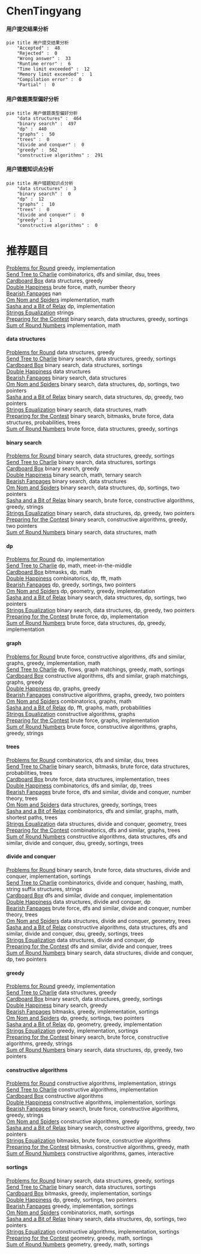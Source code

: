 # ChenTingyang
<!-- tabs:start -->
#### **用户提交结果分析**

```mermaid
pie title 用户提交结果分析
    "Accepted" :  48
    "Rejected" :  0
    "Wrong answer" :  33
    "Runtime error" :  6
    "Time limit exceeded" :  12
    "Memory limit exceeded" :  1
    "Compilation error" :  0
    "Partial" :  0
```
#### **用户做题类型偏好分析**

```mermaid
pie title 用户做题类型偏好分析
    "data structures" :  464
    "binary search" :  497
    "dp" :  440
    "graphs" :  50
    "trees" :  0
    "divide and conquer" :  0
    "greedy" :  562
    "constructive algorithms" :  291
```
#### **用户错题知识点分析**

```mermaid
pie title 用户错题知识点分析
    "data structures" :  3
    "binary search" :  0
    "dp" :  12
    "graphs" :  10
    "trees" :  0
    "divide and conquer" :  0
    "greedy" :  1
    "constructive algorithms" :  0
```
<!-- tabs:end -->
# 推荐题目
[Problems for Round](http://codeforces.com/problemset/problem/673/B)		greedy,
                        implementation		  
[Send Tree to Charlie](http://codeforces.com/problemset/problem/1254/E)		combinatorics,
                        dfs and similar,
                        dsu,
                        trees		  
[Cardboard Box](http://codeforces.com/problemset/problem/436/E)		data structures,
                        greedy		  
[Double Happiness](https://codeforces.com/contest/114/problem/E)		brute force,
                        math,
                        number theory		  
[Bearish Fanpages](https://codeforces.com/contest/674/problem/D)		nan		  
[Om Nom and Spiders](http://codeforces.com/problemset/problem/436/B)		implementation,
                        math		  
[Sasha and a Bit of Relax](https://codeforces.com/contest/1113/problem/C)		dp,
                        implementation		  
[Strings Equalization](http://codeforces.com/problemset/problem/1223/B)		strings		  
[Preparing for the Contest](http://codeforces.com/problemset/problem/377/B)		binary search,
                        data structures,
                        greedy,
                        sortings		  
[Sum of Round Numbers](https://codeforces.com/contest/1347/problem/C)		implementation,
                        math		  
<!-- tabs:start -->
#### **data structures**
[Problems for Round](http://codeforces.com/problemset/problem/436/E)		data structures,
                        greedy		  
[Send Tree to Charlie](http://codeforces.com/problemset/problem/377/B)		binary search,
                        data structures,
                        greedy,
                        sortings		  
[Cardboard Box](http://codeforces.com/problemset/problem/56/E)		binary search,
                        data structures,
                        sortings		  
[Double Happiness](https://codeforces.com/contest/674/problem/G)		data structures		  
[Bearish Fanpages](http://codeforces.com/problemset/problem/1500/E)		binary search,
                        data structures		  
[Om Nom and Spiders](http://codeforces.com/problemset/problem/1472/E)		binary search,
                        data structures,
                        dp,
                        sortings,
                        two pointers		  
[Sasha and a Bit of Relax](http://codeforces.com/problemset/problem/1492/C)		binary search,
                        data structures,
                        dp,
                        greedy,
                        two pointers		  
[Strings Equalization](http://codeforces.com/problemset/problem/1490/G)		binary search,
                        data structures,
                        math		  
[Preparing for the Contest](http://codeforces.com/problemset/problem/1479/D)		binary search,
                        bitmasks,
                        brute force,
                        data structures,
                        probabilities,
                        trees		  
[Sum of Round Numbers](http://codeforces.com/problemset/problem/1497/A)		brute force,
                        data structures,
                        greedy,
                        sortings		  
#### **binary search**
[Problems for Round](http://codeforces.com/problemset/problem/377/B)		binary search,
                        data structures,
                        greedy,
                        sortings		  
[Send Tree to Charlie](http://codeforces.com/problemset/problem/56/E)		binary search,
                        data structures,
                        sortings		  
[Cardboard Box](https://codeforces.com/contest/672/problem/D)		binary search,
                        greedy		  
[Double Happiness](http://codeforces.com/problemset/problem/626/E)		binary search,
                        math,
                        ternary search		  
[Bearish Fanpages](http://codeforces.com/problemset/problem/1500/E)		binary search,
                        data structures		  
[Om Nom and Spiders](http://codeforces.com/problemset/problem/1472/E)		binary search,
                        data structures,
                        dp,
                        sortings,
                        two pointers		  
[Sasha and a Bit of Relax](http://codeforces.com/problemset/problem/1493/C)		binary search,
                        brute force,
                        constructive algorithms,
                        greedy,
                        strings		  
[Strings Equalization](http://codeforces.com/problemset/problem/1492/C)		binary search,
                        data structures,
                        dp,
                        greedy,
                        two pointers		  
[Preparing for the Contest](http://codeforces.com/problemset/problem/1463/D)		binary search,
                        constructive algorithms,
                        greedy,
                        two pointers		  
[Sum of Round Numbers](http://codeforces.com/problemset/problem/1490/G)		binary search,
                        data structures,
                        math		  
#### **dp**
[Problems for Round](https://codeforces.com/contest/1113/problem/C)		dp,
                        implementation		  
[Send Tree to Charlie](https://codeforces.com/contest/674/problem/F)		dp,
                        math,
                        meet-in-the-middle		  
[Cardboard Box](http://codeforces.com/problemset/problem/1034/E)		bitmasks,
                        dp,
                        math		  
[Double Happiness](http://codeforces.com/problemset/problem/1487/G)		combinatorics,
                        dp,
                        fft,
                        math		  
[Bearish Fanpages](https://codeforces.com/contest/1395/problem/D)		dp,
                        greedy,
                        sortings,
                        two pointers		  
[Om Nom and Spiders](https://codeforces.com/contest/672/problem/C)		dp,
                        geometry,
                        greedy,
                        implementation		  
[Sasha and a Bit of Relax](http://codeforces.com/problemset/problem/1472/E)		binary search,
                        data structures,
                        dp,
                        sortings,
                        two pointers		  
[Strings Equalization](http://codeforces.com/problemset/problem/1492/C)		binary search,
                        data structures,
                        dp,
                        greedy,
                        two pointers		  
[Preparing for the Contest](https://codeforces.com/contest/1457/problem/C)		brute force,
                        dp,
                        implementation		  
[Sum of Round Numbers](http://codeforces.com/problemset/problem/1491/C)		brute force,
                        data structures,
                        dp,
                        greedy,
                        implementation		  
#### **graph**
[Problems for Round](http://codeforces.com/problemset/problem/1487/C)		brute force,
                        constructive algorithms,
                        dfs and similar,
                        graphs,
                        greedy,
                        implementation,
                        math		  
[Send Tree to Charlie](http://codeforces.com/problemset/problem/1437/C)		dp,
                        flows,
                        graph matchings,
                        greedy,
                        math,
                        sortings		  
[Cardboard Box](http://codeforces.com/problemset/problem/1470/D)		constructive algorithms,
                        dfs and similar,
                        graph matchings,
                        graphs,
                        greedy		  
[Double Happiness](http://codeforces.com/problemset/problem/1476/C)		dp,
                        graphs,
                        greedy		  
[Bearish Fanpages](http://codeforces.com/problemset/problem/1304/D)		constructive algorithms,
                        graphs,
                        greedy,
                        two pointers		  
[Om Nom and Spiders](http://codeforces.com/problemset/problem/1475/C)		combinatorics,
                        graphs,
                        math		  
[Sasha and a Bit of Relax](http://codeforces.com/problemset/problem/553/E)		dp,
                        fft,
                        graphs,
                        math,
                        probabilities		  
[Strings Equalization](http://codeforces.com/problemset/problem/1495/C)		constructive algorithms,
                        graphs		  
[Preparing for the Contest](http://codeforces.com/problemset/problem/1510/K)		brute force,
                        graphs,
                        implementation		  
[Sum of Round Numbers](http://codeforces.com/problemset/problem/1511/D)		brute force,
                        constructive algorithms,
                        graphs,
                        greedy,
                        strings		  
#### **trees**
[Problems for Round](http://codeforces.com/problemset/problem/1254/E)		combinatorics,
                        dfs and similar,
                        dsu,
                        trees		  
[Send Tree to Charlie](http://codeforces.com/problemset/problem/1479/D)		binary search,
                        bitmasks,
                        brute force,
                        data structures,
                        probabilities,
                        trees		  
[Cardboard Box](http://codeforces.com/problemset/problem/1511/C)		brute force,
                        data structures,
                        implementation,
                        trees		  
[Double Happiness](http://codeforces.com/problemset/problem/1499/F)		combinatorics,
                        dfs and similar,
                        dp,
                        trees		  
[Bearish Fanpages](http://codeforces.com/problemset/problem/1491/E)		brute force,
                        dfs and similar,
                        divide and conquer,
                        number theory,
                        trees		  
[Om Nom and Spiders](http://codeforces.com/problemset/problem/1466/D)		data structures,
                        greedy,
                        sortings,
                        trees		  
[Sasha and a Bit of Relax](http://codeforces.com/problemset/problem/1495/D)		combinatorics,
                        dfs and similar,
                        graphs,
                        math,
                        shortest paths,
                        trees		  
[Strings Equalization](http://codeforces.com/problemset/problem/1303/G)		data structures,
                        divide and conquer,
                        geometry,
                        trees		  
[Preparing for the Contest](http://codeforces.com/problemset/problem/1454/E)		combinatorics,
                        dfs and similar,
                        graphs,
                        trees		  
[Sum of Round Numbers](http://codeforces.com/problemset/problem/1494/D)		constructive algorithms,
                        data structures,
                        dfs and similar,
                        divide and conquer,
                        dsu,
                        greedy,
                        sortings,
                        trees		  
#### **divide and conquer**
[Problems for Round](http://codeforces.com/problemset/problem/1461/D)		binary search,
                        brute force,
                        data structures,
                        divide and conquer,
                        implementation,
                        sortings		  
[Send Tree to Charlie](http://codeforces.com/problemset/problem/1466/G)		combinatorics,
                        divide and conquer,
                        hashing,
                        math,
                        string suffix structures,
                        strings		  
[Cardboard Box](http://codeforces.com/problemset/problem/1490/D)		dfs and similar,
                        divide and conquer,
                        implementation		  
[Double Happiness](https://codeforces.com/contest/1483/problem/C)		data structures,
                        divide and conquer,
                        dp		  
[Bearish Fanpages](http://codeforces.com/problemset/problem/1491/E)		brute force,
                        dfs and similar,
                        divide and conquer,
                        number theory,
                        trees		  
[Om Nom and Spiders](http://codeforces.com/problemset/problem/1303/G)		data structures,
                        divide and conquer,
                        geometry,
                        trees		  
[Sasha and a Bit of Relax](http://codeforces.com/problemset/problem/1494/D)		constructive algorithms,
                        data structures,
                        dfs and similar,
                        divide and conquer,
                        dsu,
                        greedy,
                        sortings,
                        trees		  
[Strings Equalization](http://codeforces.com/problemset/problem/1482/E)		data structures,
                        divide and conquer,
                        dp		  
[Preparing for the Contest](http://codeforces.com/problemset/problem/566/C)		dfs and similar,
                        divide and conquer,
                        trees		  
[Sum of Round Numbers](http://codeforces.com/problemset/problem/1428/F)		binary search,
                        data structures,
                        divide and conquer,
                        dp,
                        two pointers		  
#### **greedy**
[Problems for Round](http://codeforces.com/problemset/problem/673/B)		greedy,
                        implementation		  
[Send Tree to Charlie](http://codeforces.com/problemset/problem/436/E)		data structures,
                        greedy		  
[Cardboard Box](http://codeforces.com/problemset/problem/377/B)		binary search,
                        data structures,
                        greedy,
                        sortings		  
[Double Happiness](https://codeforces.com/contest/672/problem/D)		binary search,
                        greedy		  
[Bearish Fanpages](http://codeforces.com/problemset/problem/437/B)		bitmasks,
                        greedy,
                        implementation,
                        sortings		  
[Om Nom and Spiders](https://codeforces.com/contest/1395/problem/D)		dp,
                        greedy,
                        sortings,
                        two pointers		  
[Sasha and a Bit of Relax](https://codeforces.com/contest/672/problem/C)		dp,
                        geometry,
                        greedy,
                        implementation		  
[Strings Equalization](http://codeforces.com/problemset/problem/1430/B)		greedy,
                        implementation,
                        sortings		  
[Preparing for the Contest](http://codeforces.com/problemset/problem/1493/C)		binary search,
                        brute force,
                        constructive algorithms,
                        greedy,
                        strings		  
[Sum of Round Numbers](http://codeforces.com/problemset/problem/1492/C)		binary search,
                        data structures,
                        dp,
                        greedy,
                        two pointers		  
#### **constructive algorithms**
[Problems for Round](http://codeforces.com/problemset/problem/672/B)		constructive algorithms,
                        implementation,
                        strings		  
[Send Tree to Charlie](http://codeforces.com/problemset/problem/1365/B)		constructive algorithms,
                        implementation		  
[Cardboard Box](http://codeforces.com/problemset/problem/1425/H)		constructive algorithms		  
[Double Happiness](http://codeforces.com/problemset/problem/1365/F)		constructive algorithms,
                        implementation,
                        sortings		  
[Bearish Fanpages](http://codeforces.com/problemset/problem/1493/C)		binary search,
                        brute force,
                        constructive algorithms,
                        greedy,
                        strings		  
[Om Nom and Spiders](http://codeforces.com/problemset/problem/1493/A)		constructive algorithms,
                        greedy		  
[Sasha and a Bit of Relax](http://codeforces.com/problemset/problem/1463/D)		binary search,
                        constructive algorithms,
                        greedy,
                        two pointers		  
[Strings Equalization](https://codeforces.com/contest/1456/problem/B)		bitmasks,
                        brute force,
                        constructive algorithms		  
[Preparing for the Contest](http://codeforces.com/problemset/problem/1492/D)		bitmasks,
                        constructive algorithms,
                        greedy,
                        math		  
[Sum of Round Numbers](https://codeforces.com/contest/1504/problem/D)		constructive algorithms,
                        games,
                        interactive		  
#### **sortings**
[Problems for Round](http://codeforces.com/problemset/problem/377/B)		binary search,
                        data structures,
                        greedy,
                        sortings		  
[Send Tree to Charlie](http://codeforces.com/problemset/problem/56/E)		binary search,
                        data structures,
                        sortings		  
[Cardboard Box](http://codeforces.com/problemset/problem/437/B)		bitmasks,
                        greedy,
                        implementation,
                        sortings		  
[Double Happiness](https://codeforces.com/contest/1395/problem/D)		dp,
                        greedy,
                        sortings,
                        two pointers		  
[Bearish Fanpages](http://codeforces.com/problemset/problem/1430/B)		greedy,
                        implementation,
                        sortings		  
[Om Nom and Spiders](https://codeforces.com/contest/1445/problem/D)		combinatorics,
                        math,
                        sortings		  
[Sasha and a Bit of Relax](http://codeforces.com/problemset/problem/1472/E)		binary search,
                        data structures,
                        dp,
                        sortings,
                        two pointers		  
[Strings Equalization](http://codeforces.com/problemset/problem/1365/F)		constructive algorithms,
                        implementation,
                        sortings		  
[Preparing for the Contest](https://codeforces.com/contest/1496/problem/C)		geometry,
                        greedy,
                        math,
                        sortings		  
[Sum of Round Numbers](http://codeforces.com/problemset/problem/1495/A)		geometry,
                        greedy,
                        math,
                        sortings		  
<!-- tabs:end -->
